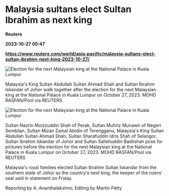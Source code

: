 # Malaysia sultans elect Sultan Ibrahim as next king
**Reuters**

**2023-10-27 05:47**

**https://www.reuters.com/world/asia-pacific/malaysia-sultans-elect-sultan-ibrahim-next-king-2023-10-27/**

![Election for the next Malaysian king at the National Palace in Kuala Lumpur](https://www.reuters.com/resizer/mt4DZsT9zK3jnaKmjWHPZyPxVww=/1920x0/filters:quality(80)/cloudfront-us-east-2.images.arcpublishing.com/reuters/V6UY4UZXCJMJTP3WE76WYI376M.jpg)

Malaysia's King Sultan Abdullah Sultan Ahmad Shah and Sultan Ibrahim Iskandar of Johor walk together after the election for the next Malaysian king at the National Palace in Kuala Lumpur on October 27, 2023. MOHD RASFAN/Pool via REUTERS

![Election for the next Malaysian king at the National Palace in Kuala Lumpur](https://www.reuters.com/resizer/IXEIdAbBx4J0bwiGeDiO-wUG0Ss=/1920x0/filters:quality(80)/cloudfront-us-east-2.images.arcpublishing.com/reuters/LDSRF5AG6VK6XBKNJFTSPIZUS4.jpg)

Sultan Nazrin Muizzuddin Shah of Perak, Sultan Muhriz Munawir of Negeri Sembilan, Sultan Mizan Zainal Abidin of Terengganu, Malaysia's King Sultan Abdullah Sultan Ahmad Shah, Sultan Sharafuddin Idris Shah of Selangor, Sultan Ibrahim Iskandar of Johor and Sultan Sallehuddin Badlishah pose for pictures before the election for the next Malaysian king at the National Palace in Kuala Lumpur on October 27, 2023. MOHD RASFAN/Pool via REUTERS

Malaysia's royal families elected Sultan Ibrahim Sultan Iskandar from the southern state of Johor as the country's next king, the keeper of the rulers' seal said in statement on Friday.

Reporting by A. Ananthalakshmi; Editing by Martin Petty